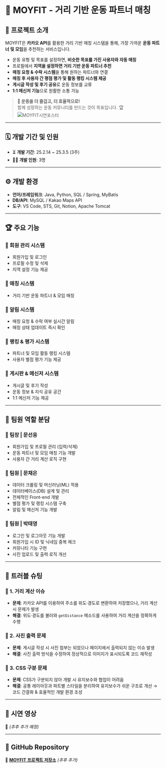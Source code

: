   # 🚀 MOYFIT - 거리 기반 운동 파트너 매칭

## 📌 프로젝트 소개
MOYFIT은 **카카오 API**를 활용한 거리 기반 매칭 시스템을 통해, 가장 가까운 **운동 파트너 및 모임**을 추천하는 서비스입니다.

- 운동 유형 및 목표를 설정하면, **비슷한 목표를 가진 사용자와 자동 매칭**
- 프로필에서 **지역을 설정하면 거리 기반 운동 파트너 추천**
- **매칭 요청 & 수락 시스템**을 통해 원하는 파트너와 연결
- **매칭 후 사용자 간 평점 평가 및 활동 랭킹 시스템 제공**
- **게시글 작성 및 후기 공유**로 운동 정보를 교류
- **1:1 메신저 기능**으로 원활한 소통 가능

> **🎯 운동을 더 즐겁고, 더 효율적으로!**  
> 함께 성장하는 운동 커뮤니티를 만드는 것이 목표입니다. 🏆  
![MOYFIT시연포스터](https://github.com/user-attachments/assets/a4d262c1-9c51-45c2-9e9e-e97ab956a9e0)

---

## 🗓️ 개발 기간 및 인원
- ⏳ **개발 기간**: 25.2.14 ~ 25.3.5 (3주)
- 👨‍💻 **개발 인원**: 3명

---

## ⚙️ 개발 환경
- **언어/프레임워크**: Java, Python, SQL / Spring, MyBatis
- **DB/API**: MySQL / Kakao Maps API
- **도구**: VS Code, STS, Git, Notion, Apache Tomcat

---

## 🏆 주요 기능

### 📌 회원 관리 시스템
- 회원가입 및 로그인
- 프로필 수정 및 삭제
- 지역 설정 기능 제공

### 📌 매칭 시스템
- 거리 기반 운동 파트너 & 모임 매칭

### 📌 알림 시스템
- 매칭 요청 & 수락 여부 실시간 알림
- 매칭 상태 업데이트 즉시 확인

### 📌 랭킹 & 평가 시스템
- 파트너 및 모임 활동 랭킹 시스템
- 사용자 별점 평가 기능 제공

### 📌 게시판 & 메신저 시스템
- 게시글 및 후기 작성
- 운동 정보 & 지식 공유 공간
- 1:1 메신저 기능 제공

---

## 👥 팀원 역할 분담

### 🔹 팀장 | 문선웅
- 회원가입 및 프로필 관리 (입력/삭제)
- 운동 파트너 및 모임 매칭 기능 개발
- 사용자 간 거리 계산 로직 구현

### 🔹 팀원 | 문채은
- 데이터 크롤링 및 머신러닝(ML) 적용
- 데이터베이스(DB) 설계 및 관리
- 전체적인 Front-end 개발
- 별점 평가 및 랭킹 시스템 구축
- 알림 및 메신저 기능 개발

### 🔹 팀원 | 박태영
- 로그인 및 로그아웃 기능 개발
- 회원가입 시 ID 및 닉네임 중복 체크
- 커뮤니티 기능 구현
- 사진 업로드 및 출력 로직 개선

---

## 🚀 트러블 슈팅

### 🔹 1. 거리 계산 이슈
- **문제**: 카카오 API를 이용하여 주소를 위도·경도로 변환하여 저장했으나, 거리 계산 시 문제가 발생
- **해결**: 위도·경도를 불러와 `getDistance` 메소드를 사용하여 거리 계산을 정확하게 수행

### 🔹 2. 사진 출력 문제
- **문제**: 게시글 작성 시 사진 첨부는 되었으나 페이지에서 출력되지 않는 이슈 발생
- **해결**: 사진 출력 방식을 수정하여 정상적으로 이미지가 표시되도록 코드 재작성

### 🔹 3. CSS 구분 문제
- **문제**: CSS가 구분되지 않아 개발 시 유지보수와 협업이 어려움
- **해결**: 공통 레이아웃과 파트별 스타일을 분리하여 유지보수가 쉬운 구조로 개선 → 코드 간결화 & 효율적인 개발 환경 조성

---

## 🎥 시연 영상
📌 _(추후 추가 예정)_

---

## 📎 GitHub Repository
🔗 **[MOYFIT 프로젝트 저장소](https://github.com/your-repository-url)** _(추후 추가)_
